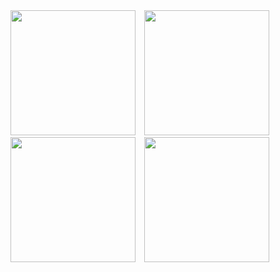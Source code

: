 <div>
  <img src="https://github.com/KerlosMeladHanna/Kerlos_Portfolio/blob/Countries-Flags-Quiz-App/homePage.jpg?raw=true" width="200" style="display:inline-block; margin-right: 10px;" />
  <img src="https://github.com/KerlosMeladHanna/Kerlos_Portfolio/blob/Countries-Flags-Quiz-App/quiz%20game%201.jpg?raw=true" width="200" style="display:inline-block; margin-right: 10px;" />
  <img src="https://github.com/KerlosMeladHanna/Kerlos_Portfolio/blob/Countries-Flags-Quiz-App/quiz%20game%202.jpg?raw=true" width="200" style="display:inline-block; margin-right: 10px;" />
  <img src="https://github.com/KerlosMeladHanna/Kerlos_Portfolio/blob/Countries-Flags-Quiz-App/result%20page.jpg?raw=true" width="200" style="display:inline-block;" />
</div>

